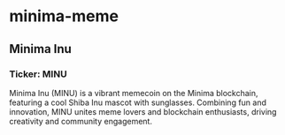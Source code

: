 # minima-meme

## Minima Inu
### Ticker: **MINU**  

Minima Inu (MINU) is a vibrant memecoin on the Minima blockchain, featuring a cool Shiba Inu mascot with sunglasses. Combining fun and innovation, MINU unites meme lovers and blockchain enthusiasts, driving creativity and community engagement.
